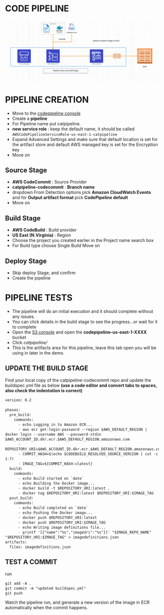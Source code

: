 # CODE PIPELINE

![PIPELINE](./assets/CodePipeline.jpg)

# PIPELINE CREATION
* Move to the [codepipeline console](https://us-east-1.console.aws.amazon.com/codesuite/codepipeline/pipelines)
* Create a **pipeline**
* For Pipeline name put catpipeline.
* **new service role** : keep the default name, it should be called `AWSCodePipelineServiceRole-us-east-1-catpipeline` 
* Expand Advanced Settings and make sure that default location is set for the artifact store and default AWS managed key is set for the Encryption key
* Move on
## Source Stage
* **AWS CodeCommit** : Source Provider
* **catpipeline-codecommit** : **Branch name** 
* dropdown From Detection options pick **Amazon CloudWatch Events** and for **Output artifact format** pick **CodePipeline default**
* Move on
## Build Stage
*  **AWS CodeBuild** : Build provider
*  **US East (N.Virginia)** : Region
* Choose the project you created earlier in the Project name search box
* For Build type choose Single Build Move on
## Deploy Stage
* Skip deploy Stage, and confirm
* Create the pipeline
# PIPELINE TESTS
* The pipeline will do an initial execution and it should complete without any issues.
* You can click details in the build stage to see the progress...or wait for it to complete 
* Open the [S3 console](https://s3.console.aws.amazon.com/s3/) and open the **codepipeline-us-east-1-XXXX** bucket
* Click *catpipeline/*
* This is the artifacts area for this pipeline, leave this tab open you will be using in later in the demo.
## UPDATE THE BUILD STAGE

Find your local copy of the catpipeline-codecommit repo and update the buildspec.yml file as below
**(use a code editor and convert tabs to spaces, also check the indentation is correct)**  

```
version: 0.2

phases:
  pre_build:
	commands:
	  - echo Logging in to Amazon ECR...
	  - aws ecr get-login-password --region $AWS_DEFAULT_REGION | docker login --username AWS --password-stdin $AWS_ACCOUNT_ID.dkr.ecr.$AWS_DEFAULT_REGION.amazonaws.com
	  - REPOSITORY_URI=$AWS_ACCOUNT_ID.dkr.ecr.$AWS_DEFAULT_REGION.amazonaws.com/$IMAGE_REPO_NAME
	  - COMMIT_HASH=$(echo $CODEBUILD_RESOLVED_SOURCE_VERSION | cut -c 1-7)
	  - IMAGE_TAG=${COMMIT_HASH:=latest}
  build:
	commands:
	  - echo Build started on `date`
	  - echo Building the Docker image...          
	  - docker build -t $REPOSITORY_URI:latest .
	  - docker tag $REPOSITORY_URI:latest $REPOSITORY_URI:$IMAGE_TAG    
  post_build:
	commands:
	  - echo Build completed on `date`
	  - echo Pushing the Docker image...
	  - docker push $REPOSITORY_URI:latest
	  - docker push $REPOSITORY_URI:$IMAGE_TAG
	  - echo Writing image definitions file...
	  - printf '[{"name":"%s","imageUri":"%s"}]' "$IMAGE_REPO_NAME" "$REPOSITORY_URI:$IMAGE_TAG" > imagedefinitions.json
artifacts:
  files: imagedefinitions.json
```

## TEST A COMMIT

run

```
git add -A .
git commit -m "updated buildspec.yml"
git push
```

Watch the pipeline run, and generate a new version of the image in ECR automatically when the commit happens.